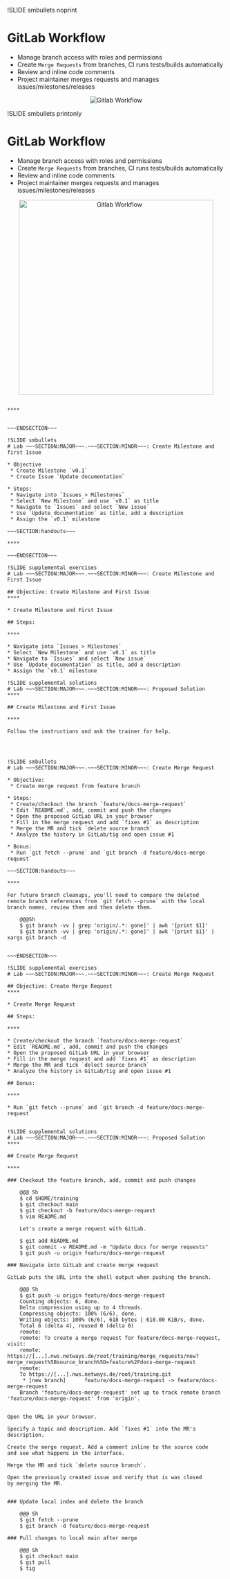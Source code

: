 !SLIDE smbullets noprint
# GitLab Workflow

* Manage branch access with roles and permissions
* Create `Merge Requests` from branches, CI runs tests/builds automatically
* Review and inline code comments
* Project maintainer merges requests and manages issues/milestones/releases

<center><img src="../../_images/workflows/git_gitlab_workflow.png" alt="Gitlab Workflow"/></center>

!SLIDE smbullets printonly
# GitLab Workflow

* Manage branch access with roles and permissions
* Create `Merge Requests` from branches, CI runs tests/builds automatically
* Review and inline code comments
* Project maintainer merges requests and manages issues/milestones/releases

<center><img src="../../_images/workflows/git_gitlab_workflow.png" style="width:450px" alt="Gitlab Workflow"/></center>

~~~SECTION:handouts~~~

****


~~~ENDSECTION~~~

!SLIDE smbullets
# Lab ~~~SECTION:MAJOR~~~.~~~SECTION:MINOR~~~: Create Milestone and first Issue

* Objective
 * Create Milestone `v0.1`
 * Create Issue `Update documentation`

* Steps:
 * Navigate into `Issues > Milestones`
 * Select `New Milestone` and use `v0.1` as title
 * Navigate to `Issues` and select `New issue`
 * Use `Update documentation` as title, add a description
 * Assign the `v0.1` milestone

~~~SECTION:handouts~~~

****

~~~ENDSECTION~~~

!SLIDE supplemental exercises
# Lab ~~~SECTION:MAJOR~~~.~~~SECTION:MINOR~~~: Create Milestone and First Issue

## Objective: Create Milestone and First Issue
****

* Create Milestone and First Issue

## Steps:

****

* Navigate into `Issues > Milestones`
* Select `New Milestone` and use `v0.1` as title
* Navigate to `Issues` and select `New issue`
* Use `Update documentation` as title, add a description
* Assign the `v0.1` milestone

!SLIDE supplemental solutions
# Lab ~~~SECTION:MAJOR~~~.~~~SECTION:MINOR~~~: Proposed Solution
****

## Create Milestone and First Issue

****

Follow the instructions and ask the trainer for help.




!SLIDE smbullets
# Lab ~~~SECTION:MAJOR~~~.~~~SECTION:MINOR~~~: Create Merge Request

* Objective:
 * Create merge request from feature branch

* Steps:
 * Create/checkout the branch `feature/docs-merge-request`
 * Edit `README.md`, add, commit and push the changes
 * Open the proposed GitLab URL in your browser
 * Fill in the merge request and add `fixes #1` as description
 * Merge the MR and tick `delete source branch`
 * Analyze the history in GitLab/tig and open issue #1

* Bonus:
 * Run `git fetch --prune` and `git branch -d feature/docs-merge-request`

~~~SECTION:handouts~~~

****

For future branch cleanups, you'll need to compare the deleted
remote branch references from `git fetch --prune` with the local
branch names, review them and then delete them.

    @@@Sh
    $ git branch -vv | grep 'origin/.*: gone]' | awk '{print $1}'
    $ git branch -vv | grep 'origin/.*: gone]' | awk '{print $1}' | xargs git branch -d


~~~ENDSECTION~~~

!SLIDE supplemental exercises
# Lab ~~~SECTION:MAJOR~~~.~~~SECTION:MINOR~~~: Create Merge Request

## Objective: Create Merge Request
****

* Create Merge Request

## Steps:

****

* Create/checkout the branch `feature/docs-merge-request`
* Edit `README.md`, add, commit and push the changes
* Open the proposed GitLab URL in your browser
* Fill in the merge request and add `fixes #1` as description
* Merge the MR and tick `delect source branch`
* Analyze the history in GitLab/tig and open issue #1

## Bonus:

****

* Run `git fetch --prune` and `git branch -d feature/docs-merge-request`


!SLIDE supplemental solutions
# Lab ~~~SECTION:MAJOR~~~.~~~SECTION:MINOR~~~: Proposed Solution
****

## Create Merge Request

****

### Checkout the feature branch, add, commit and push changes

    @@@ Sh
    $ cd $HOME/training
    $ git checkout main
    $ git checkout -b feature/docs-merge-request
    $ vim README.md

    Let's create a merge request with GitLab.

    $ git add README.md
    $ git commit -v README.md -m "Update docs for merge requests"
    $ git push -u origin feature/docs-merge-request

### Navigate into GitLab and create merge request

GitLab puts the URL into the shell output when pushing the branch.

    @@@ Sh
    $ git push -u origin feature/docs-merge-request
    Counting objects: 6, done.
    Delta compression using up to 4 threads.
    Compressing objects: 100% (6/6), done.
    Writing objects: 100% (6/6), 618 bytes | 618.00 KiB/s, done.
    Total 6 (delta 4), reused 0 (delta 0)
    remote:
    remote: To create a merge request for feature/docs-merge-request, visit:
    remote:   https://[...].nws.netways.de/root/training/merge_requests/new?merge_request%5Bsource_branch%5D=feature%2Fdocs-merge-request
    remote:
    To https://[...].nws.netways.de/root/training.git
     * [new branch]      feature/docs-merge-request -> feature/docs-merge-request
    Branch 'feature/docs-merge-request' set up to track remote branch 'feature/docs-merge-request' from 'origin'.


Open the URL in your browser.

Specify a topic and description. Add `fixes #1` into the MR's description.

Create the merge request. Add a comment inline to the source code
and see what happens in the interface.

Merge the MR and tick `delete source branch`.

Open the previously created issue and verify that is was closed
by merging the MR.


### Update local index and delete the branch

    @@@ Sh
    $ git fetch --prune
    $ git branch -d feature/docs-merge-request

### Pull changes to local main after merge

    @@@ Sh
    $ git checkout main
    $ git pull
    $ tig



